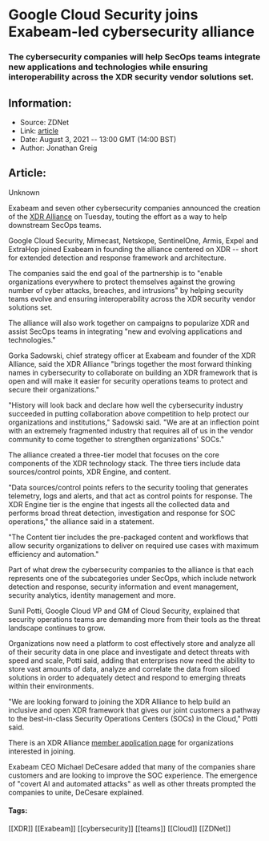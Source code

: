 # Google Cloud Security joins Exabeam-led cybersecurity alliance
### The cybersecurity companies will help SecOps teams integrate new applications and technologies while ensuring interoperability across the XDR security vendor solutions set.

## Information:
+ Source: ZDNet
+ Link: [article](https://www.zdnet.com/article/google-cloud-security-joins-exabeam-led-cybersecurity-alliance/)
+ Date: August 3, 2021 -- 13:00 GMT (14:00 BST)
+ Author: Jonathan Greig


## Article:
Unknown

Exabeam and seven other cybersecurity companies announced the creation of the [XDR Alliance](http://www.xdralliance.com/) on Tuesday, touting the effort as a way to help downstream SecOps teams. 

Google Cloud Security, Mimecast, Netskope, SentinelOne, Armis, Expel and ExtraHop joined Exabeam in founding the alliance centered on XDR -- short for extended detection and response framework and architecture. 

The companies said the end goal of the partnership is to "enable organizations everywhere to protect themselves against the growing number of cyber attacks, breaches, and intrusions" by helping security teams evolve and ensuring interoperability across the XDR security vendor solutions set.

The alliance will also work together on campaigns to popularize XDR and assist SecOps teams in integrating "new and evolving applications and technologies."

Gorka Sadowski, chief strategy officer at Exabeam and founder of the XDR Alliance, said the XDR Alliance "brings together the most forward thinking names in cybersecurity to collaborate on building an XDR framework that is open and will make it easier for security operations teams to protect and secure their organizations."

"History will look back and declare how well the cybersecurity industry succeeded in putting collaboration above competition to help protect our organizations and institutions," Sadowski said. "We are at an inflection point with an extremely fragmented industry that requires all of us in the vendor community to come together to strengthen organizations' SOCs."

The alliance created a three-tier model that focuses on the core components of the XDR technology stack. The three tiers include data sources/control points, XDR Engine, and content.






"Data sources/control points refers to the security tooling that generates telemetry, logs and alerts, and that act as control points for response. The XDR Engine tier is the engine that ingests all the collected data and performs broad threat detection, investigation and response for SOC operations," the alliance said in a statement.  

"The Content tier includes the pre-packaged content and workflows that allow security organizations to deliver on required use cases with maximum efficiency and automation."

Part of what drew the cybersecurity companies to the alliance is that each represents one of the subcategories under SecOps, which include network detection and response, security information and event management, security analytics, identity management and more.

Sunil Potti, Google Cloud VP and GM of Cloud Security, explained that security operations teams are demanding more from their tools as the threat landscape continues to grow. 

Organizations now need a platform to cost effectively store and analyze all of their security data in one place and investigate and detect threats with speed and scale, Potti said, adding that enterprises now need the ability to store vast amounts of data, analyze and correlate the data from siloed solutions in order to adequately detect and respond to emerging threats within their environments.

"We are looking forward to joining the XDR Alliance to help build an inclusive and open XDR framework that gives our joint customers a pathway to the best-in-class Security Operations Centers (SOCs) in the Cloud," Potti said. 

There is an XDR Alliance [member application page](http://www.xdralliance.com/) for organizations interested in joining. 

Exabeam CEO Michael DeCesare added that many of the companies share customers and are looking to improve the SOC experience. The emergence of "covert AI and automated attacks" as well as other threats prompted the companies to unite, DeCesare explained. 





#### Tags:
[[XDR]] [[Exabeam]] [[cybersecurity]] [[teams]] [[Cloud]] [[ZDNet]]
